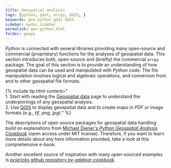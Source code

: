 ```yaml
---
title: Geospatial analysis
tags: [python, gdal, arcpy, QGIS, ]
keywords: geo-python gdal QGIS
sidebar: mydoc_sidebar
permalink: geo-python.html
folder: geopy
---
```


*Python* is connected with several libraries providing many open-source and commercial (proprietary) functions for the analyses of geospatial data. This section introduces both, open-source and (briefly) the commercial `arcpy` package. The goal of this section is to provide an understanding of how geospatial data can be used and manipulated with *Python* code. The file manipulation involves logical and algebraic operations, and conversion from and to other geospatial file formats.

{% include tip.html content="<br>1. Start with reading the [Geospatial data](geospatial-data.html) page to understand the underpinnings of any geospatial analysis.<br>2. Use [QGIS](geo_software.html#qgis) to display geospatial data and to create maps in *PDF* or image formats (e.g., *tif*, *png*, *jpg*)." %}

The descriptions of open source packages for geospatial data handling build on explanations from [Michael Diener's *Python Geospatial Analysis Cookbook*](https://github.com/mdiener21/python-geospatial-analysis-cookbook) (open access under MIT license). Therefore, if you want to learn more details about any here information provided, take a look at this comprehensive e-book.

Another excellent source of inspiration with many open-sourced examples is [*pcjericks* github repository *py-gdalogr-cookbook*](https://pcjericks.github.io/py-gdalogr-cookbook/).



